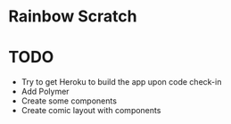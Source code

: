 # Rainbow Scratch

# TODO
* Try to get Heroku to build the app upon code check-in
* Add Polymer
* Create some components
* Create comic layout with components
